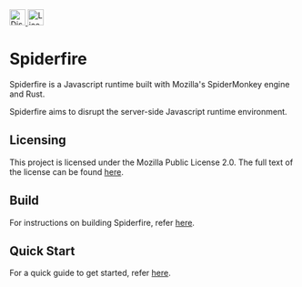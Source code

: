 <a href="https://discord.gg/RyQwwzW">
	<img src="https://img.shields.io/discord/579354150639370348?color=7389D8&amp;label=Discord&amp;labelColor=6A7EC2&amp;logo=discord&amp;logoColor=FFFFFF&amp;style=flat-square" alt="Discord Server" height="28"/>
</a>
<a href="https://choosealicense.com/licenses/mpl-2.0/">
	<img src="https://img.shields.io/static/v1?color=7389D8&label=License&labelColor=5D5D5D&message=MPL%202.0&color=4DC71F&style=flat-square" alt="License: MPL 2.0" height="28"/>
</a>

# Spiderfire

Spiderfire is a Javascript runtime built with Mozilla's SpiderMonkey engine and Rust.

Spiderfire aims to disrupt the server-side Javascript runtime environment.

## Licensing

This project is licensed under the Mozilla Public License 2.0. The full text of the license can be found [here](license.md).

## Build

For instructions on building Spiderfire, refer [here](contribution/build.md).

## Quick Start

For a quick guide to get started, refer [here](contribution/quick-start.md).

